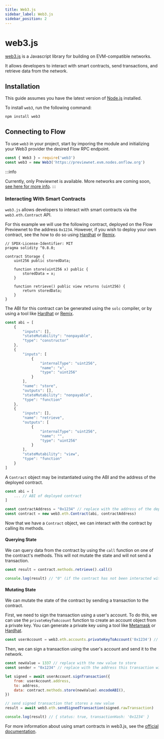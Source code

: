 ```yaml
---
title: Web3.js
sidebar_label: Web3.js
sidebar_position: 2
---
```


# web3.js

[web3.js](https://web3js.org/) is a Javascript library for building on EVM-compatible networks.

It allows developers to interact with smart contracts, send transactions, and retrieve data from the network.


## Installation

This guide assumes you have the latest version of [Node.js](https://nodejs.org/en) installed.

To install `web3`, run the following command:

```sh
npm install web3
```

## Connecting to Flow

To use `web3` in your project, start by imporing the module and initializing your Web3 provider the desired Flow RPC endpoint.

```js
const { Web3 } = require('web3')
const web3 = new Web3('https://previewnet.evm.nodes.onflow.org')
```

:::info

Currently, only Previewnet is available.  More networks are coming soon, [see here for more info](../../build/networks.md).
:::

### Interacting With Smart Contracts

`web3.js` allows developers to interact with smart contracts via the `web3.eth.Contract` API.

For this example we will use the following contract, deployed on the Flow Previewnet to the address `0x1234`.  However, if you wish to deploy your own contract, see the how to do so using [Hardhat](../../build/guides/deploy-contract/using-hardhat.md) or [Remix](../../build/guides/deploy-contract/using-remix.md).

```solidity
// SPDX-License-Identifier: MIT
pragma solidity ^0.8.0;

contract Storage {
    uint256 public storedData;

    function store(uint256 x) public {
        storedData = x;
    }

    function retrieve() public view returns (uint256) {
        return storedData;
    }
}
```

The ABI for this contract can be generated using the `solc` compiler, or by using a tool like [Hardhat](../../build/guides/deploy-contract/using-hardhat.md) or [Remix](../../build/guides/deploy-contract/using-remix.md).

```js
const abi = [
    {
        "inputs": [],
        "stateMutability": "nonpayable",
        "type": "constructor"
    },
    {
        "inputs": [
            {
                "internalType": "uint256",
                "name": "x",
                "type": "uint256"
            }
        ],
        "name": "store",
        "outputs": [],
        "stateMutability": "nonpayable",
        "type": "function"
    },
    {
        "inputs": [],
        "name": "retrieve",
        "outputs": [
            {
                "internalType": "uint256",
                "name": "",
                "type": "uint256"
            }
        ],
        "stateMutability": "view",
        "type": "function"
    }
]
```

A `Contract` object may be instantiated using the ABI and the address of the deployed contract.

```js
const abi = [
    ... // ABI of deployed contract
]

const contractAddress = "0x1234" // replace with the address of the deployed contract
const contract = new web3.eth.Contract(abi, contractAddress)
```

Now that we have a `Contract` object, we can interact with the contract by calling its methods.

#### Querying State

We can query data from the contract by using the `call` function on one of the contract's methods.  This will not mutate the state and will not send a transaction.

```js
const result = contract.methods.retrieve().call()

console.log(result) // "0" (if the contract has not been interacted with yet)
```

#### Mutating State

We can mutate the state of the contract by sending a transaction to the contract.

First, we need to sign the transaction using a user's account.  To do this, we can use the `privateKeyToAccount` function to create an account object from a private key.  You can generate a private key using a tool like [Metamask](https://metamask.io/) or [Hardhat](../../build/guides/deploy-contract/using-hardhat.md).

```js
const userAccount = web3.eth.accounts.privateKeyToAccount('0x1234') // replace with the private key of the user's account
```

Then, we can sign a transaction using the user's account and send it to the network.

```js
const newValue = 1337 // replace with the new value to store
const sender = "0x1234" // replace with the address this transaction will be sent from

let signed = await userAccount.signTransaction({
    from: userAccount.address,
    to: address,
    data: contract.methods.store(newValue).encodeABI(),
})

// send signed transaction that stores a new value
result = await web3.eth.sendSignedTransaction(signed.rawTransaction)

console.log(result) // { status: true, transactionHash: '0x1234' }
```

For more information about using smart contracts in web3.js, see the [official documentation](https://docs.web3js.org/libdocs/Contract).